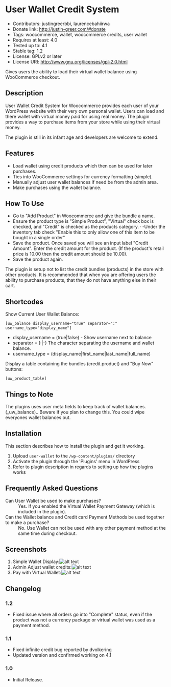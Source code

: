 # User Wallet Credit System

* Contributors: justingreerbbi, laurencebahiirwa
* Donate link: http://justin-greer.com/#donate
* Tags: woocommerce, wallet, woocommerce credits, user wallet
* Requires at least: 4.0
* Tested up to: 4.1
* Stable tag: 1.2
* License: GPLv2 or later
* License URI: http://www.gnu.org/licenses/gpl-2.0.html

Gives users the ability to load their virtual wallet balance using WooCommerce checkout.

## Description

User Wallet Credit System for Woocommerce provides each user of your WordPress website with their very own personal wallet. Users can load and there wallet with virtual money paid for using real money. The plugin provides a way to purchase items from your store while using their virtual money.

The plugin is still in its infant age and developers are welcome to extend.

## Features

*   Load wallet using credit products which then can be used for later purchases.
*   Ties into WooCommerce settings for currency formatting (simple).
*   Manually adjust user wallet balances if need be from the admin area.
*   Make purchases using the wallet balance.

## How To Use

*	Go to "Add Product" in Woocommerce and give the bundle a name.
*   Ensure the product type is "Simple Product", "Virtual" check box is checked, and "Credit" is checked as the products category. ⋅⋅⋅Under the inventory tab check "Enable this to only allow one of this item to be bought in a single order"
*	Save the product. Once saved you will see an input label "Credit Amount". Enter the credit amount for the product. (If the product's retail price is 10.00 then the credit amount should be 10.00). 
* Save the product again.

The plugin is setup not to list the credit bundles (products) in the store with other products. It is recommended that when you are offering users the ability to purchase products, that they do not have anything else in their cart.

## Shortcodes

Show Current User Wallet Balance:

`
[uw_balance display_username="true" separator=":" username_type="display_name"]
`

* display_username = (true|false) - Show username next to balance
* separator = (:|-) The character separating the username and wallet balance.
* username_type = (display_name|first_name|last_name|full_name)

Display a table containing the bundles (credit product) and "Buy Now" buttons:

`
[uw_product_table]
`

## Things to Note

The plugins uses user meta fields to keep track of wallet balances. (_uw_balance).. Beware if you plan to change this. You could wipe everyones wallet balances out.


## Installation

This section describes how to install the plugin and get it working.

1. Upload `user-wallet` to the `/wp-content/plugins/` directory
2. Activate the plugin through the 'Plugins' menu in WordPress
3. Refer to plugin description in regards to setting up how the plugins works

## Frequently Asked Questions

<dl>
    <dt>Can User Wallet be used to make purchases?</dt>
    <dd>Yes. If you enabled the Virtual Wallet Payment Gateway (which is included in the plugin).</dd>
    <dt>Can the Wallet balance and Credit card Payment Methods be used together to make a purchase?</dt>
    <dd>No. Use Wallet can not be used with any other payment method at the same time during checkout.</dd>
</dl> 

## Screenshots
1. Simple Wallet Display:![alt text](/docs/images/1-user-wallet.jpg?raw=true "Simple Wallet Display")
2. Admin Adjust wallet credits:![alt text](/docs/images/adjust-wallet.jpg?raw=true "Simple Wallet Display")
3. Pay with Virtual Wallet:![alt text](/docs/images/pay-with-wallet.jpg?raw=true "Pay with Virtual Wallet")

## Changelog

### 1.2
* Fixed issue where all orders go into "Complete" status, even if the product was not a currency package or virtual wallet was used as a payment method.

### 1.1
* Fixed infinite credit bug reported by dvolkering
* Updated version and confirmed working on 4.1

### 1.0
* Initial Release.
